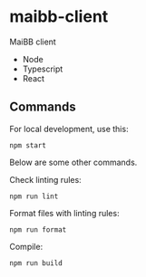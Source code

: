 # maibb-client

MaiBB client

- Node
- Typescript
- React

## Commands

For local development, use this:

```
npm start
```

Below are some other commands.

Check linting rules:

```
npm run lint
```

Format files with linting rules:

```
npm run format
```

Compile:

```
npm run build
```
